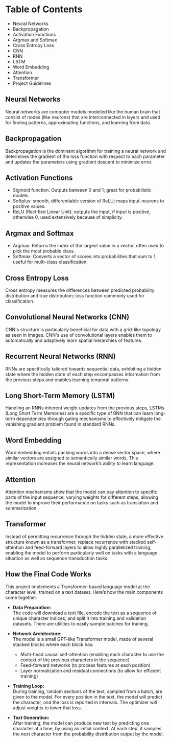 # Table of Contents
- Neural Networks
- Backpropagation
- Activation Functions
- Argmax and Softmax
- Cross Entropy Loss
- CNN
- RNN
- LSTM
- Word Embedding
- Attention
- Transformer
- Project Guidelines

## Neural Networks
Neural networks are computer models modelled like the human brain that consist of nodes (like neurons) that are interconnected in layers and used for finding patterns, approximating functions, and learning from data.

## Backpropagation
Backpropagation is the dominant algorithm for training a neural network and determines the gradient of the loss function with respect to each parameter and updates the parameters using gradient descent to minimize error.

## Activation Functions
- Sigmoid function: Outputs between 0 and 1; great for probabilistic models.
- Softplus: smooth, differentiable version of ReLU; maps input-neurons to positive values.
- ReLU (Rectified Linear Unit): outputs the input, if input is positive, otherwise 0, used extensively because of simplicity.

## Argmax and Softmax
- Argmax: Returns the index of the largest value in a vector, often used to pick the most probable class.
- Softmax: Converts a vector of scores into probabilities that sum to 1, useful for multi-class classification.

## Cross Entropy Loss
Cross entropy measures the differences between predicted probability distribution and true distribution; loss function commonly used for classification.

## Convolutional Neural Networks (CNN)
CNN's structure is particularly beneficial for data with a grid-like topology as seen in images. CNN's use of convolutional layers enables them to automatically and adaptively learn spatial hierarchies of features.

## Recurrent Neural Networks (RNN)
RNNs are specifically tailored towards sequential data, exhibiting a hidden state where the hidden state of each step encompasses information from the previous steps and enables learning temporal patterns.

## Long Short-Term Memory (LSTM)
Handling an RNNs inherent weight updates from the previous steps, LSTMs (Long Short Term Memories) are a specific type of RNN that can learn long-term dependencies through gating mechanisms to effectively mitigate the vanishing gradient problem found in standard RNNs.

## Word Embedding
Word embedding entails packing words into a dense vector space, where similar vectors are assigned to semantically similar words. This representation increases the neural network’s ability to learn language.

## Attention
Attention mechanisms show that the model can pay attention to specific parts of the input sequence, varying weights for different steps, allowing the model to improve their performance on tasks such as translation and summarization.

## Transformer
Instead of permitting recurrence through the hidden state, a more effective structure known as a transformer, replace recurrence with stacked self-attention and feed-forward layers to allow highly parallelized training, enabling the model to perform particularly well on tasks with a language situation as well as sequence transduction tasks.

## How the Final Code Works
This project implements a Transformer-based language model at the character level, trained on a text dataset. Here’s how the main components come together:

- **Data Preparation:**  
  The code will download a text file, encode the text as a sequence of unique character indices, and split it into training and validation datasets. There are utilities to easily sample batches for training.

- **Network Architecture:**  
  The model is a small GPT-like Transformer model, made of several stacked blocks where each block has:  
  - Multi-head causal self-attention (enabling each character to use the context of the previous characters in the sequence)  
  - Feed-forward networks (to process features at each position)  
  - Layer normalization and residual connections (to allow for efficient training)

- **Training Loop:**  
  During training, random sections of the text, sampled from a batch, are given to the model. For every position in the text, the model will predict the character, and the loss is reported in intervals. The optimizer will adjust weights to lower that loss.

- **Text Generation:**  
  After training, the model can produce new text by predicting one character at a time, by using an initial context. At each step, it samples the next character from the probability distribution output by the model.
